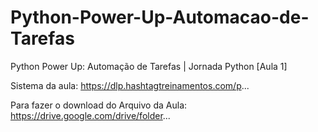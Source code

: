 # Python-Power-Up-Automacao-de-Tarefas
Python Power Up: Automação de Tarefas | Jornada Python [Aula 1]

Sistema da aula:
https://dlp.hashtagtreinamentos.com/p...

Para fazer o download do Arquivo da Aula: 
https://drive.google.com/drive/folder...
